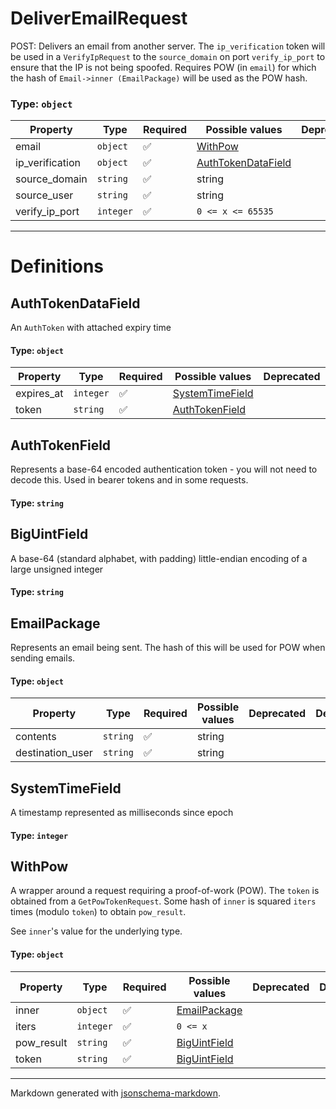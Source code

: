 # DeliverEmailRequest

POST: Delivers an email from another server. The `ip_verification` token will be used in a
`VerifyIpRequest` to the `source_domain` on port `verify_ip_port` to ensure that the IP
is not being spoofed. Requires POW (in `email`) for which the hash of
`Email->inner (EmailPackage)` will be used as the POW hash.

### Type: `object`

| Property | Type | Required | Possible values | Deprecated | Default | Description | Examples |
| -------- | ---- | -------- | --------------- | ---------- | ------- | ----------- | -------- |
| email | `object` | ✅ | [WithPow](#withpow) |  |  |  |  |
| ip_verification | `object` | ✅ | [AuthTokenDataField](#authtokendatafield) |  |  |  |  |
| source_domain | `string` | ✅ | string |  |  |  |  |
| source_user | `string` | ✅ | string |  |  |  |  |
| verify_ip_port | `integer` | ✅ | `0 <= x <= 65535` |  |  |  |  |


---

# Definitions

## AuthTokenDataField

An `AuthToken` with attached expiry time

#### Type: `object`

| Property | Type | Required | Possible values | Deprecated | Default | Description | Examples |
| -------- | ---- | -------- | --------------- | ---------- | ------- | ----------- | -------- |
| expires_at | `integer` | ✅ | [SystemTimeField](#systemtimefield) |  |  |  |  |
| token | `string` | ✅ | [AuthTokenField](#authtokenfield) |  |  |  |  |

## AuthTokenField

Represents a base-64 encoded authentication token - you will not need to decode this.
Used in bearer tokens and in some requests.

#### Type: `string`

## BigUintField

A base-64 (standard alphabet, with padding) little-endian encoding of a large unsigned integer

#### Type: `string`

## EmailPackage

Represents an email being sent. The hash of this will be used for POW when sending emails.

#### Type: `object`

| Property | Type | Required | Possible values | Deprecated | Default | Description | Examples |
| -------- | ---- | -------- | --------------- | ---------- | ------- | ----------- | -------- |
| contents | `string` | ✅ | string |  |  |  |  |
| destination_user | `string` | ✅ | string |  |  |  |  |

## SystemTimeField

A timestamp represented as milliseconds since epoch

#### Type: `integer`

## WithPow

A wrapper around a request requiring a proof-of-work (POW). The `token` is obtained from a
`GetPowTokenRequest`. Some hash of `inner` is squared `iters` times (modulo `token`) to obtain
`pow_result`.

See `inner`'s value for the underlying type.

#### Type: `object`

| Property | Type | Required | Possible values | Deprecated | Default | Description | Examples |
| -------- | ---- | -------- | --------------- | ---------- | ------- | ----------- | -------- |
| inner | `object` | ✅ | [EmailPackage](#emailpackage) |  |  |  |  |
| iters | `integer` | ✅ | `0 <= x ` |  |  |  |  |
| pow_result | `string` | ✅ | [BigUintField](#biguintfield) |  |  |  |  |
| token | `string` | ✅ | [BigUintField](#biguintfield) |  |  |  |  |


---

Markdown generated with [jsonschema-markdown](https://github.com/elisiariocouto/jsonschema-markdown).
